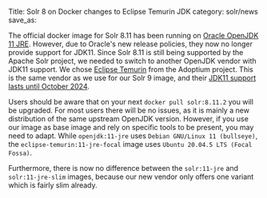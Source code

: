 Title: Solr 8 on Docker changes to Eclipse Temurin JDK
category: solr/news
save_as:

The official docker image for Solr 8.11 has been running on [Oracle OpenJDK 11 JRE](https://hub.docker.com/_/openjdk). However, due to Oracle's new release policies, they now no longer provide support for JDK11. Since Solr 8.11 is still being supported by the Apache Solr project, we needed to switch to another OpenJDK vendor with JDK11 support. We chose [Eclipse Temurin](https://hub.docker.com/_/eclipse-temurin) from the Adoptium project. This is the same vendor as we use for our Solr 9 image, and their [JDK11 support lasts until October 2024](https://adoptium.net/support/). 

Users should be aware that on your next `docker pull solr:8.11.2` you will be upgraded. For most users there will be no issues, as it is mainly a new distribution of the same upstream OpenJDK version. However, if you use our image as base image and rely on specific tools to be present, you may need to adapt. While `openjdk:11-jre` uses `Debian GNU/Linux 11 (bullseye)`, the `eclipse-temurin:11-jre-focal` image uses `Ubuntu 20.04.5 LTS (Focal Fossa)`.

Furthermore, there is now no difference between the `solr:11-jre` and `solr:11-jre-slim` images, because our new vendor only offers one variant which is fairly slim already.
